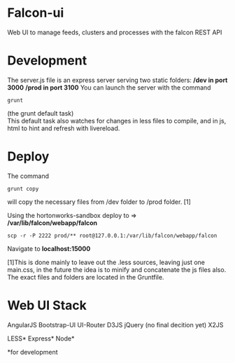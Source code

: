 Falcon-ui
=========

Web UI to manage feeds, clusters and processes with the falcon REST API

Development
===========

The server.js file is an express server serving two static folders:
  **/dev in port 3000**
  **/prod in port 3100**
You can launch the server with the command 

    grunt 

(the grunt default task)  
This default task also watches for changes in less files to compile, and in js, html to hint and refresh with livereload. 

Deploy
======
The command 
  
    grunt copy 

will copy the necessary files from /dev folder to /prod folder. [1]

Using the hortonworks-sandbox deploy to => **/var/lib/falcon/webapp/falcon** 

    scp -r -P 2222 prod/** root@127.0.0.1:/var/lib/falcon/webapp/falcon

  
Navigate to **localhost:15000**

[1]This is done mainly to leave out the .less sources, leaving just one main.css, in the future the idea is to minify and concatenate the js files also. The exact files and folders are located in the Gruntfile.

Web UI Stack
=====
AngularJS
Bootstrap-UI
UI-Router
D3JS
jQuery (no final decition yet)
X2JS

LESS*
Express*
Node*

*for development











